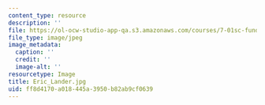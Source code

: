 ```yaml
---
content_type: resource
description: ''
file: https://ol-ocw-studio-app-qa.s3.amazonaws.com/courses/7-01sc-fundamentals-of-biology-fall-2011/ff8d4170a018445a3950b82ab9cf0639_Eric_Lander.jpg
file_type: image/jpeg
image_metadata:
  caption: ''
  credit: ''
  image-alt: ''
resourcetype: Image
title: Eric_Lander.jpg
uid: ff8d4170-a018-445a-3950-b82ab9cf0639
---
```

